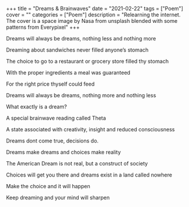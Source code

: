 +++
title = "Dreams & Brainwaves"
date = "2021-02-22"
tags = ["Poem"]
cover = ""
categories = ["Poem"]
description = "Relearning the internet. The cover is a space image by Nasa from unsplash blended with some patterns from Everypixel"
+++

Dreams will always be dreams, nothing less and nothing more

Dreaming about sandwiches never filled anyone’s stomach

The choice to go to a restaurant or grocery store filled thy stomach

With the proper ingredients a meal was guaranteed

For the right price thyself could feed

Dreams will always be dreams, nothing more and nothing less

What exactly is a dream?

A special brainwave reading called Theta

A state associated with creativity, insight and reduced consciousness

Dreams dont come true, decisions do.

Dreams make dreams and choices make reality

The American Dream is not real, but a construct of society

Choices will get you there and dreams exist in a land called nowhere

Make the choice and it will happen

Keep dreaming and your mind will sharpen

